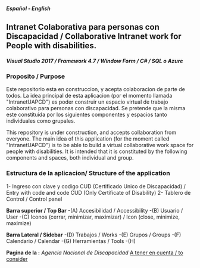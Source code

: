 ##### Español - English

## Intranet Colaborativa para personas con Discapacidad / Collaborative Intranet work for People with disabilities.

##### Visual Studio 2017   /   Framework 4.7   /   Window Form   /  C#  /   SQL o Azure

### Proposito / Purpose
Este repositorio esta en construccion, y acepta colaboracion de parte de todos. La idea principal de esta aplicacion (por el momento llamada "IntranetUAPCD") es poder construir un espacio virtual de trabajo colaborativo para personas con discapacidad. Se pretende que la misma este constituida por los siguientes componentes y espacios tanto individuales como grupales.

This repository is under construction, and accepts collaboration from everyone. The main idea of this application (for the moment called "IntranetUAPCD") is to be able to build a virtual collaborative work space for people with disabilities. It is intended that it is constituted by the following components and spaces, both individual and group.


### Estructura de la aplicacion/ Structure of the application

1- Ingreso con clave y codigo CUD (Certificado Unico de Discapacidad) / Entry with code and code CUD (Only Certificate of Disability)
2- Tablero de Control / Control panel

**Barra superior / Top Bar**
        -(A) Accesibilidad / Accessibility
        -(B) Usuario / User
        -(C) Iconos (cerrar, minimizar, maximizar) / Icon (close, minimize, maximize)

**Barra Lateral / Sidebar**
        -(D) Trabajos / Works
        -(E) Grupos / Groups
        -(F) Calendario / Calendar
        -(G) Herramientas / Tools
        -(H) 

**Pagina de la :** _Agencia Nacional de Discapacidad_ [A tener en cuenta / to consider](https://www.argentina.gob.ar/andis)

